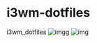 # i3wm-dotfiles
i3wm_dotfiles
![imgg](https://user-images.githubusercontent.com/90487955/226694693-65600db7-0bfb-4ce3-bbfe-680974c55af4.png)
![img](https://user-images.githubusercontent.com/90487955/226694739-f816d478-ebdf-4785-b7b8-e935148d2a5d.png)
